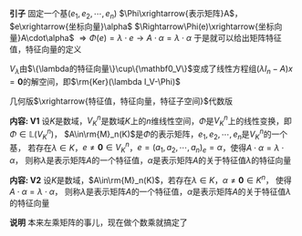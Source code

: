 **引子**
固定一个基$(e_1,e_2,\cdots,e_n)$
$\Phi\xrightarrow{表示矩阵}A$，$e\xrightarrow{坐标向量}\alpha$
$\Rightarrow\Phi(e)\xrightarrow{坐标向量}A\cdot\alpha$
$\Rightarrow\Phi(e)=\lambda\cdot e\longrightarrow A\cdot\alpha=\lambda\cdot\alpha$
于是就可以给出矩阵特征值，特征向量的定义

$V_\lambda$由$\{\lambda的特征向量\}\cup\{\mathbf0_V\}$变成了线性方程组$(\lambda I_n-A)x=\mathbf0$的解空间，即$\rm{Ker}(\lambda I_V-\Phi)$

几何版$\xrightarrow{特征值，特征向量，特征子空间}$代数版

**内容: V1**
设$K$是数域，$V_K^n$是数域$K$上的$n$维线性空间，$\Phi$是$V_K^n$上的线性变换，即$\Phi\in\mathbb{L}(V_K^n)$，
$A\in\rm{M}_n(K)$是$\Phi$的表示矩阵，$e_1,e_2,\cdots,e_n$是$V_K^n$的一个基，
若存在$\lambda\in K$，$e\neq\mathbf{0}\in V_K^n$，$e=(a_1,a_2,\cdots,a_n)_e=\alpha$，使得$A\cdot\alpha=\lambda\cdot\alpha$，
则称$\lambda$是表示矩阵$A$的一个特征值，$\alpha$是表示矩阵$A$的关于特征值$\lambda$的特征向量

**内容: V2**
设$K$是数域，$A\in\rm{M}_n(K)$，若存在$\lambda\in K$，$\alpha\neq\mathbf{0}\in K^n$， 使得$A\cdot\alpha=\lambda\cdot\alpha$，
则称$\lambda$是表示矩阵$A$的一个特征值，$\alpha$是表示矩阵$A$的关于特征值$\lambda$的特征向量

**说明**
本来左乘矩阵的事儿，现在做个数乘就搞定了
